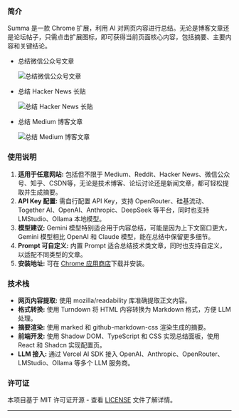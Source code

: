 ### 简介

Summa 是一款 Chrome 扩展，利用 AI 对网页内容进行总结。无论是博客文章还是论坛帖子，只需点击扩展图标，即可获得当前页面核心内容，包括摘要、主要内容和关键结论。

- 总结微信公众号文章
    
   ![总结微信公众号文章](https://imgur.com/Pq06VTE.png)
    
- 总结 Hacker News 长贴
    
   ![总结 Hacker News 长贴](https://imgur.com/Q4TonC1.png)
    
- 总结 Medium 博客文章
    
   ![总结 Medium 博客文章](https://imgur.com/GeobJZB.png)
    

### 使用说明

1. **适用于任意网站:** 包括但不限于 Medium、Reddit、Hacker News、微信公众号、知乎、CSDN等，无论是技术博客、论坛讨论还是新闻文章，都可轻松提取并生成摘要。
2. **API Key 配置:** 需自行配置 API Key，支持 OpenRouter、硅基流动、Together AI、OpenAI、Anthropic、DeepSeek 等平台，同时也支持 LMStudio、Ollama 本地模型。
3. **模型建议:** Gemini 模型特别适合用于内容总结，可能是因为上下文窗口更大，Gemini 模型相比 OpenAI 和 Claude 模型，能在总结中保留更多细节。
4. **Prompt 可自定义:** 内置 Prompt 适合总结技术类文章，同时也支持自定义，以适配不同类型的文章。
5. **安装地址:** 可在 [Chrome 应用商店](https://chromewebstore.google.com/detail/summa/ifpcledicmpicocmaggfkegiighkdeog)下载并安装。

### 技术栈

- **网页内容提取:** 使用 mozilla/readability 库准确提取正文内容。
- **格式转换:** 使用 Turndown 将 HTML 内容转换为 Markdown 格式，方便 LLM 处理。
- **摘要渲染:** 使用 marked 和 github-markdown-css 渲染生成的摘要。
- **前端开发:** 使用 Shadow DOM、TypeScript 和 CSS 实现总结面板，使用 React 和 Shadcn 实现配置页。
- **LLM 接入:** 通过 Vercel AI SDK 接入 OpenAI、Anthropic、OpenRouter、LMStudio、Ollama 等多个 LLM 服务商。


### 许可证

本项目基于 MIT 许可证开源 - 查看 [LICENSE](./LICENSE) 文件了解详情。


---
